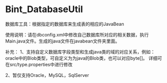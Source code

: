 # Bint_DatabaseUtil
数据库工具：根据指定的数据库来生成表的相应的JavaBean



使用说明：请在dbconfig.xml中修改自己数据库所对应的相关数据，执行Main.java文件。生成的java文件在javabean文件夹里面。


补充：
1、支持自定义数据库字段类型和生成java类的域的对应关系，例如：oracle中的Blob类型，可自定义为为java的Blob类，也可以对应byte[]。
详细可在src/type.properties中进行修改

2、暂仅支持Oracle，MySQL，SqlServer
